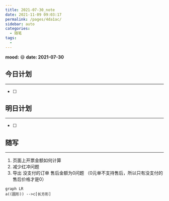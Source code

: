 ```yaml
---
title: 2021-07-30_note
date: 2021-11-09 09:03:17
permalink: /pages/4da1ac/
sidebar: auto
categories:
  - 随笔
tags:
  - 
---
```

**mood:** :smile:  																		**date: 2021-07-30**  
## 今日计划  
------
- [ ]  
## 明日计划  
------
- [ ]  
## 随写 
------

1. 页面上开票金额如何计算
2. 减少红冲问题
3. 导出 没支付的订单 售后金额为0问题 （0元单不支持售后，所以只有没支付的售后价格才是0）



```mermaid
graph LR
a((圆形)) -->c[长方形]
```

